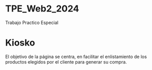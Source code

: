 # TPE_Web2_2024
Trabajo Practico Especial
# Kiosko
El objetivo de la página se centra, en facilitar el enlistamiento de los productos elegidos por el cliente para generar su compra.

